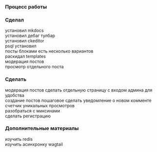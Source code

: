 ### Процесс работы

### Сделал
установил mkdocs  
установил дебаг тулбар  
установил ckeditor  
psql установил  
посты блоками есть несколько вариантов  
раскидал templates  
модерация постов  
просмотр отдельного поста  

### Сделать
модерация постов сделать отдельную страницу с входом админа для удобства  
создание постов пошаговое сделать
уведомление о новом комменте  
счетчик уникальных просмотров  
разобраться с миксинами  
сделать регистрацию  

### Дополнительные материалы
изучить redis  
изучить асинхронку
wagtail  

